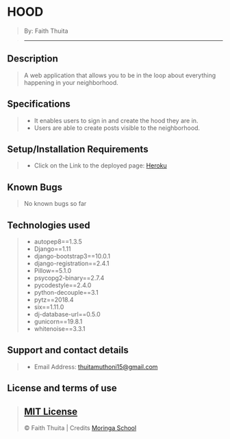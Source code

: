 # HOOD

> By: Faith Thuita

> ------------------------------------------------------------------------------

## Description

> A web application that allows you to be in the loop about everything happening in your neighborhood. 

## Specifications

> - It enables users to sign in and create the hood they are in.
> - Users are able to create posts visible to the neighborhood.


## Setup/Installation Requirements

> - Click on the Link to the deployed page: [Heroku](https://watchhood.herokuapp.com/)

## Known Bugs

> No known bugs so far

## Technologies used

> - autopep8==1.3.5
> - Django==1.11
> - django-bootstrap3==10.0.1
> - django-registration==2.4.1
> - Pillow==5.1.0
> - psycopg2-binary==2.7.4
> - pycodestyle==2.4.0
> - python-decouple==3.1
> - pytz==2018.4
> - six==1.11.0
> - dj-database-url==0.5.0
> - gunicorn==19.8.1
> - whitenoise==3.3.1


## Support and contact details


> - Email Address: thuitamuthoni15@gmail.com

## License and terms of use

> [MIT License](license)
>--------------------------------------------------------------------------------
> © Faith Thuita | Credits [Moringa School](https://moringaschool.com/)
